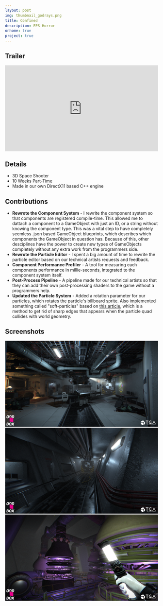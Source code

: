```yaml
---
layout: post
img: thumbnail_godrays.png
title: Confined
description: FPS Horror
onhome: true
project: true
---
```

## Trailer
<style>.embed-container { position: relative; padding-bottom: 56.25%; height: 0; overflow: hidden; max-width: 100%; } .embed-container iframe, .embed-container object, .embed-container embed { position: absolute; top: 0; left: 0; width: 100%; height: 100%; }</style><div class='embed-container'><iframe src='https://www.youtube.com/embed/tDxg2ky3iww' frameborder='0' allowfullscreen></iframe></div>

## Details
- 3D Space Shooter
- 10 Weeks Part-Time
- Made in our own DirectX11 based C++ engine

## Contributions
- **Rewrote the Component System** - I rewrite the component system so that components are registered compile-time. This allowed me to dattach a component to a GameObject with just an ID, or a string without knowing the component type. This was a vital step to have completely seemless .json based GameObject blueprints, which describes which components the GameObject in question has. Because of this, other desciplines have the power to create new types of GameObjects completely without any extra work from the programmers side. 
- **Rewrote the Particle Editor** - I spent a big amount of time to rewrite the particle editor based on our technical artists requests and feedback.
- **Component Performance Profiler** - A tool for measuring each components performance in millie-seconds, integrated to the component system itself. 
- **Post-Process Pipeline** - A pipeline made for our technical artists so that they can add their own post-processing shaders to the game without a programmers help. 
- **Updated the Particle System** - Added a rotation parameter for our particles, which rotates the particle's billboard sprite. Also implemented something called "soft-particles" based on [this article](http://blog.wolfire.com/2010/04/Soft-Particles), which is a method to get rid of sharp edges that appears when the particle quad collides with world geometry. 

## Screenshots
![](../assets/img/confined_01.png)
![](../assets/img/confined_02.png)
![](../assets/img/confined_03.png)

